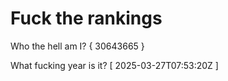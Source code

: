 # Fuck the rankings

Who the hell am I?
{ 30643665 }

What fucking year is it?
[ 2025-03-27T07:53:20Z ]
